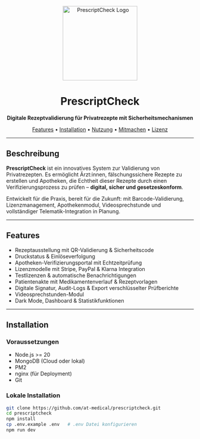 <p align="center">
  <img src="./assets/logo.png" alt="PrescriptCheck Logo" width="200"/>
</p>

<h1 align="center">PrescriptCheck</h1>
<p align="center"><strong>Digitale Rezeptvalidierung für Privatrezepte mit Sicherheitsmechanismen</strong></p>

<p align="center">
  <a href="#features">Features</a> •
  <a href="#installation">Installation</a> •
  <a href="#nutzung">Nutzung</a> •
  <a href="#contributing">Mitmachen</a> •
  <a href="#license">Lizenz</a>
</p>

---

## Beschreibung

**PrescriptCheck** ist ein innovatives System zur Validierung von Privatrezepten. Es ermöglicht Ärzt:innen, fälschungssichere Rezepte zu erstellen und Apotheken, die Echtheit dieser Rezepte durch einen Verifizierungsprozess zu prüfen – **digital, sicher und gesetzeskonform**.

Entwickelt für die Praxis, bereit für die Zukunft: mit Barcode-Validierung, Lizenzmanagement, Apothekenmodul, Videosprechstunde und vollständiger Telematik-Integration in Planung.

---

## Features

- Rezeptausstellung mit QR-Validierung & Sicherheitscode
- Druckstatus & Einlöseverfolgung
- Apotheken-Verifizierungsportal mit Echtzeitprüfung
- Lizenzmodelle mit Stripe, PayPal & Klarna Integration
- Testlizenzen & automatische Benachrichtigungen
- Patientenakte mit Medikamentenverlauf & Rezeptvorlagen
- Digitale Signatur, Audit-Logs & Export verschlüsselter Prüfberichte
- Videosprechstunden-Modul
- Dark Mode, Dashboard & Statistikfunktionen

---

## Installation

### Voraussetzungen

- Node.js >= 20
- MongoDB (Cloud oder lokal)
- PM2
- nginx (für Deployment)
- Git

### Lokale Installation

```bash
git clone https://github.com/at-medical/prescriptcheck.git
cd prescriptcheck
npm install
cp .env.example .env   # .env Datei konfigurieren
npm run dev